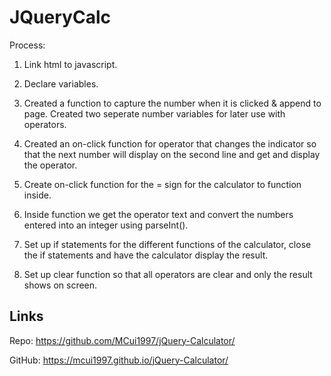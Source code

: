 # JQueryCalc

Process:

1. Link html to javascript.

2. Declare variables.

2. Created a function to capture the number when it is clicked & append to page. Created two seperate number variables for later use with operators.  

3. Created an on-click function for operator that changes the indicator so that the next number will display on the second line and get and display the operator. 

4. Create on-click function for the = sign for the calculator to function inside. 

5. Inside function we get the operator text and convert the numbers entered into an integer using parseInt(). 

6. Set up if statements for the different functions of the calculator, close the if statements and have the calculator display the result. 

7. Set up clear function so that all operators are clear and only the result shows on screen. 

## Links

Repo: https://github.com/MCui1997/jQuery-Calculator/

GitHub: https://mcui1997.github.io/jQuery-Calculator/
